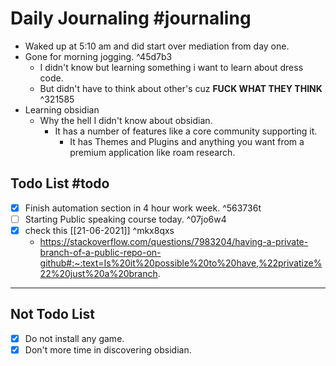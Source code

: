  # Daily Journaling  #journaling  
- Waked up at 5:10 am and did start over mediation from day one.
- Gone for morning jogging. ^45d7b3
	-  I didn't know but learning something i want to learn about dress code.
	-  But didn't have to think about other's cuz **FUCK WHAT THEY THINK** ^321585
-  Learning obsidian 
	-  Why the hell I didn't know about obsidian.
		-  It has a number of features like a core community supporting it. 
			- It has Themes and Plugins and anything you want from a premium application like roam research.


## Todo List #todo
- [x]  Finish automation section in 4 hour work week.    ^563736t
- [ ]  Starting Public speaking course today.     ^07jo6w4
- [x]  check this [[21-06-2021]] ^mkx8qxs
	-  https://stackoverflow.com/questions/7983204/having-a-private-branch-of-a-public-repo-on-github#:~:text=Is%20it%20possible%20to%20have,%22privatize%22%20just%20a%20branch.
 --- 
 
## Not Todo List
- [x] Do not install any game.
- [x] Don't more time in discovering obsidian. 
